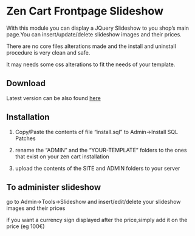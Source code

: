 Zen Cart Frontpage Slideshow
===========================

With this module you can display a JQuery Slideshow to you shop’s main page.You can insert/update/delete slideshow images and their prices.

There are no core files alterations made and the install and uninstall procedure is very clean and safe.

It may needs some css alterations to fit the needs of your template.

Download
--------
Latest version can be also found [here](http://www.zen-cart.com/downloads.php?do=file&id=1343)

Installation
--------

1. Copy/Paste  the contents of  file “install.sql” to Admin->Install SQL Patches

2. rename the “ADMIN” and the “YOUR-TEMPLATE” folders to the ones that exist on your zen cart installation

3. upload the contents of the SITE and ADMIN folders to your server

To administer slideshow
----------
go to Admin->Tools->Slideshow and insert/edit/delete your slideshow images and their prices

if you want a currency sign displayed after the price,simply add it on the price (eg 100€)

